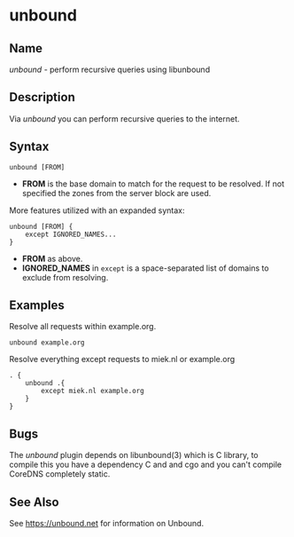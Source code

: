 # unbound

## Name

*unbound* - perform recursive queries using libunbound

## Description

Via *unbound* you can perform recursive queries to the internet.

## Syntax

~~~
unbound [FROM]
~~~

* **FROM** is the base domain to match for the request to be resolved. If not specified the zones
  from the server block are used.

More features utilized with an expanded syntax:

~~~
unbound [FROM] {
    except IGNORED_NAMES...
}
~~~

* **FROM** as above.
* **IGNORED_NAMES** in `except` is a space-separated list of domains to exclude from resolving.

## Examples

Resolve all requests within example.org.

~~~
unbound example.org
~~~

Resolve everything except requests to miek.nl or example.org

~~~ corefile
. {
    unbound .{
        except miek.nl example.org
    }
}
~~~

## Bugs

The *unbound* plugin depends on libunbound(3) which is C library, to compile this you have
a dependency C and and cgo and you can't compile CoreDNS completely static.

## See Also

See <https://unbound.net> for information on Unbound.
